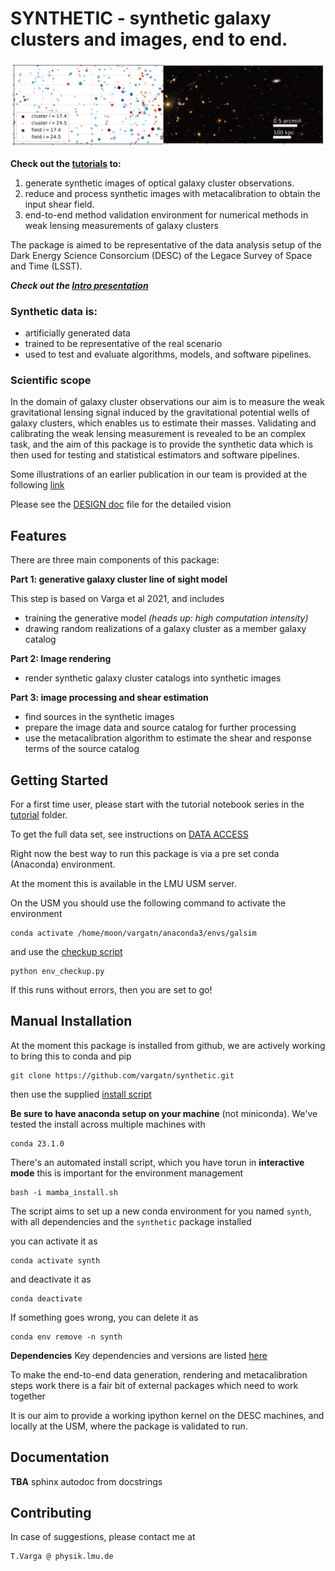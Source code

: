 # SYNTHETIC - synthetic galaxy clusters and images, end to end.


![synthetic galaxy cluster rendered from synthetic catalog](docs/banner.png)

**Check out the [tutorials](./tutorial/README.md) to:**

1) generate synthetic images of optical galaxy cluster observations.
2) reduce and process synthetic images with metacalibration to obtain the input shear field.
3) end-to-end method validation environment for numerical methods in weak lensing measurements of galaxy clusters 

The package is aimed to be representative of the data analysis setup of the Dark Energy Science Consorcium (DESC) of the Legace Survey of Space and Time (LSST).

***Check out the [Intro presentation](https://docs.google.com/presentation/d/1BU39hIaoyaZ_iNmb0mcigwy84mpMKAskx9NxYkrbCes/edit?usp=sharing)***

### Synthetic data is:

    
 * artificially generated data
 * trained to be representative of the real scenario
 * used to test and evaluate algorithms, models, and software pipelines.
 
### Scientific scope

In the domain of galaxy cluster observations our aim is to measure the weak gravitational lensing signal induced by
the gravitational potential wells of galaxy clusters, which enables us to estimate their masses. 
Validating and calibrating the weak lensing measurement is revealed to be an complex task, and the aim of this package is to 
provide the synthetic data which is then used for testing and statistical estimators and software pipelines.

Some illustrations of an earlier publication in our team is provided at the following [link](https://vargatn.github.io/synthetic/)

Please see the [DESIGN doc](DESIGN.md) file for the detailed vision 

## Features

There are three main components of this package:

**Part 1: generative galaxy cluster line of sight model**

This step is based on Varga et al 2021, and includes

* training the generative model _(heads up: high computation intensity)_ 
* drawing random realizations of a galaxy cluster as a member galaxy catalog


**Part 2: Image rendering**
* render synthetic galaxy cluster catalogs into synthetic images

**Part 3: image processing and shear estimation**
* find sources in the synthetic images
* prepare the image data and source catalog for further processing
* use the metacalibration algorithm to estimate the shear and response terms of the source catalog

## Getting Started
For a first time user, please start with the tutorial notebook series in the [tutorial](./tutorial/README.md) folder.

To get the full data set, see instructions on [DATA ACCESS](./tutorial/DATA.md)

Right now the best way to run this package is via a pre set conda (Anaconda) environment.

At the moment this is available in the LMU USM server.

On the USM you should use the following command to activate the environment 
    
    conda activate /home/moon/vargatn/anaconda3/envs/galsim

and use the [checkup script](./tutorial/env_checkup.py)

    python env_checkup.py

If this runs without errors, then you are set to go!

## Manual Installation

At the moment this package is installed from github, we are actively working to bring this to conda and pip

    git clone https://github.com/vargatn/synthetic.git

then use the supplied [install script](./mamba_install.sh)

**Be sure to have anaconda setup on your machine** (not miniconda). We've tested the install across multiple machines with

    conda 23.1.0

There's an automated install script, which you have torun  in **interactive mode** this is important for the environment management

    bash -i mamba_install.sh

The script aims to set up a new conda environment for you named `synth`,
with all dependencies and the `synthetic` package installed

you can activate it as

    conda activate synth

and deactivate it as

    conda deactivate

If something goes wrong, you can delete it as

    conda env remove -n synth

**Dependencies**
Key dependencies and versions are listed [here](DEPENDENCIES.md)

To make the end-to-end data generation, rendering and metacalibration steps work there is a fair bit of external packages which need to work together

It is our aim to provide a working ipython kernel on the DESC machines, and locally at the USM, where the package is validated to run.


## Documentation

**TBA** sphinx autodoc from docstrings 

## Contributing

In case of suggestions, please contact me at 
    
    T.Varga @ physik.lmu.de





